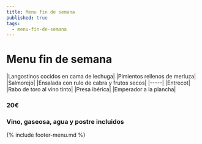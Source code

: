 ```yaml
---
title: Menu fin de semana
published: true
tags:
  - menu-fin-de-semana
---
```


# Menu fin de semana

|Langostinos cocidos en cama de lechuga|
|Pimientos rellenos de merluza|
|Salmorejo|
|Ensalada con rulo de cabra y frutos secos|
|-----|
|Entrecot|
|Rabo de toro al vino tinto|
|Presa ibérica|
|Emperador a la plancha|


### 20€

### Vino, gaseosa, agua y postre incluidos


{% include footer-menu.md %}